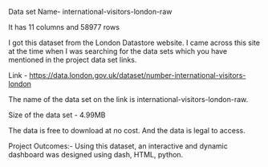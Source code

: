 Data set Name- international-visitors-london-raw

It has 11 columns and 58977 rows

I got this dataset from the London Datastore website. I came across this site at the time when I was searching for the data sets which you have mentioned in the project data set links.

Link - https://data.london.gov.uk/dataset/number-international-visitors-london

The name of the data set on the link is international-visitors-london-raw.

Size of the data set - 4.99MB

The data is free to download at no cost. And the data is legal to access.

Project Outcomes:- 
Using this dataset, an interactive and dynamic dashboard was designed using dash, HTML, python. 
